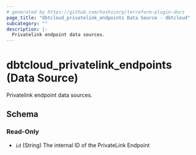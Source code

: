 ```yaml
---
# generated by https://github.com/hashicorp/terraform-plugin-docs
page_title: "dbtcloud_privatelink_endpoints Data Source - dbtcloud"
subcategory: ""
description: |-
  Privatelink endpoint data sources.
---
```


# dbtcloud_privatelink_endpoints (Data Source)

Privatelink endpoint data sources.



<!-- schema generated by tfplugindocs -->
## Schema

### Read-Only

- `id` (String) The internal ID of the PrivateLink Endpoint
